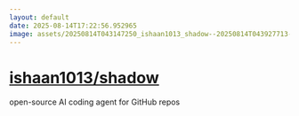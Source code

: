 ```yaml
---
layout: default
date: 2025-08-14T17:22:56.952965
image: assets/20250814T043147250_ishaan1013_shadow--20250814T043927713--cropped.png
---
```


# [ishaan1013/shadow](https://github.com/ishaan1013/shadow)

open-source AI coding agent for GitHub repos

